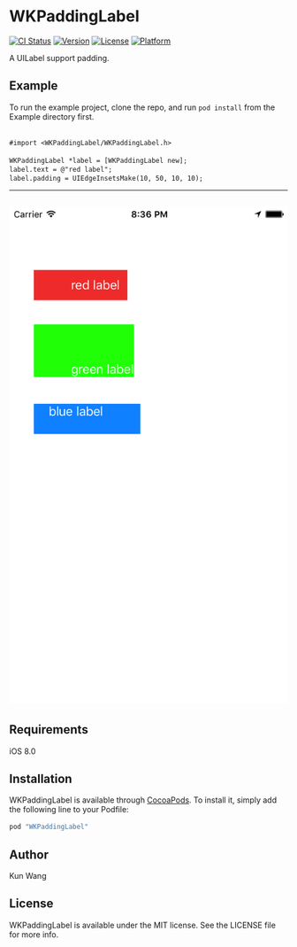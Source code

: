 # WKPaddingLabel

[![CI Status](http://img.shields.io/travis/sleepywk/WKPaddingLabel.svg?style=flat)](https://travis-ci.org/sleepywk/WKPaddingLabel)
[![Version](https://img.shields.io/cocoapods/v/WKPaddingLabel.svg?style=flat)](http://cocoapods.org/pods/WKPaddingLabel)
[![License](https://img.shields.io/cocoapods/l/WKPaddingLabel.svg?style=flat)](http://cocoapods.org/pods/WKPaddingLabel)
[![Platform](https://img.shields.io/cocoapods/p/WKPaddingLabel.svg?style=flat)](http://cocoapods.org/pods/WKPaddingLabel)

A UILabel support padding.

## Example

To run the example project, clone the repo, and run `pod install` from the Example directory first.

```

#import <WKPaddingLabel/WKPaddingLabel.h>

WKPaddingLabel *label = [WKPaddingLabel new];
label.text = @"red label";
label.padding = UIEdgeInsetsMake(10, 50, 10, 10);

```

---
![sampleImage](sample.png)
---

## Requirements
iOS 8.0

## Installation

WKPaddingLabel is available through [CocoaPods](http://cocoapods.org). To install
it, simply add the following line to your Podfile:

```ruby
pod "WKPaddingLabel"
```

## Author

Kun Wang

## License

WKPaddingLabel is available under the MIT license. See the LICENSE file for more info.
